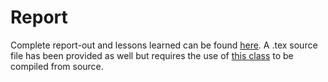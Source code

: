 # Report

Complete report-out and lessons learned can be found [here](/final-report-out.pdf). A .tex source file has been provided as well but requires the use of [this class](https://github.com/vhbelvadi/LaTeX-lecture-notes-class) to be compiled from source. 
